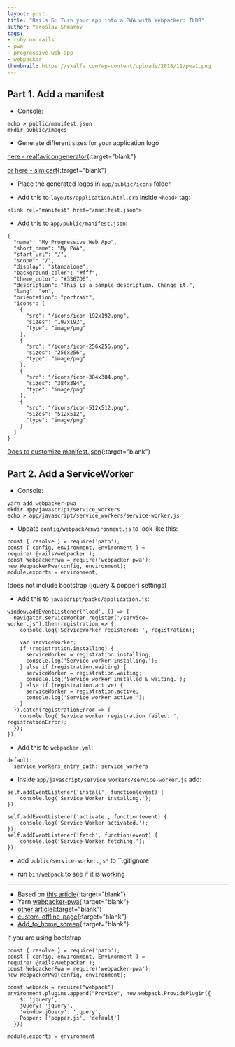 ```yaml
---
layout: post
title: "Rails 6: Turn your app into a PWA with Webpacker: TLDR"
author: Yaroslav Shmarov
tags: 
- ruby on rails
- pwa
- progressive-web-app
- webpacker
thumbnail: https://skalfa.com/wp-content/uploads/2018/11/pwa1.png
---
```


## Part 1. Add a manifest

* Console:

```
echo > public/manifest.json
mkdir public/images
```

* Generate different sizes for your application logo 

[here - realfavicongenerator](https://realfavicongenerator.net/){:target="blank"}

[or here - simicart](https://www.simicart.com/manifest-generator.html){:target="blank"}

* Place the generated logos in `app/public/icons` folder.

* Add this to `layouts/application.html.erb` inside `<head>` tag:

```
<link rel="manifest" href="/manifest.json">
```

* Add this to  `app/public/manifest.json`:

```
{
  "name": "My Progressive Web App",
  "short_name": "My PWA",
  "start_url": "/",
  "scope": "/",
  "display": "standalone",
  "background_color": "#fff",
  "theme_color": "#3367D6",
  "description": "This is a sample description. Change it.",
  "lang": "en",
  "orientation": "portrait",
  "icons": [
    {
      "src": "/icons/icon-192x192.png",
      "sizes": "192x192",
      "type": "image/png"
    },
    {
      "src": "/icons/icon-256x256.png",
      "sizes": "256x256",
      "type": "image/png"
    },
    {
      "src": "/icons/icon-384x384.png",
      "sizes": "384x384",
      "type": "image/png"
    },
    {
      "src": "/icons/icon-512x512.png",
      "sizes": "512x512",
      "type": "image/png"
    }
  ]
}
```

[Docs to customize manifest.json](https://developer.mozilla.org/en-US/docs/Mozilla/Add-ons/WebExtensions/manifest.json){:target="blank"}

## Part 2. Add a ServiceWorker

* Console:

```
yarn add webpacker-pwa
mkdir app/javascript/service_workers
echo > app/javascript/service_workers/service-worker.js
```

* Update `config/webpack/environment.js` to look like this:

```
const { resolve } = require('path');
const { config, environment, Environment } = require('@rails/webpacker');
const WebpackerPwa = require('webpacker-pwa');
new WebpackerPwa(config, environment);
module.exports = environment;
```

(does not include bootstrap (jquery & popper) settings)

* Add this to `javascript/packs/application.js`:

```
window.addEventListener('load', () => {
  navigator.serviceWorker.register('/service-worker.js').then(registration => {
    console.log('ServiceWorker registered: ', registration);

    var serviceWorker;
    if (registration.installing) {
      serviceWorker = registration.installing;
      console.log('Service worker installing.');
    } else if (registration.waiting) {
      serviceWorker = registration.waiting;
      console.log('Service worker installed & waiting.');
    } else if (registration.active) {
      serviceWorker = registration.active;
      console.log('Service worker active.');
    }
  }).catch(registrationError => {
    console.log('Service worker registration failed: ', registrationError);
  });
});
```

* Add this to `webpacker.yml`:

```
default:
  service_workers_entry_path: service_workers
```

* Inside `app/javascript/service_workers/service-worker.js` add:

```
self.addEventListener('install', function(event) {
    console.log('Service Worker installing.');
});

self.addEventListener('activate', function(event) {
    console.log('Service Worker activated.');
});
self.addEventListener('fetch', function(event) {
    console.log('Service Worker fetching.');
});
```

* add `public/service-worker.js*` to ``.gitignore`

* run `bin/webpack` to see if it is working

****

* Based on [this article](https://dev.to/coorasse/the-progressive-rails-app-46ma){:target="blank"}
* Yarn [webpacker-pwa](https://yarnpkg.com/package/webpacker-pwa){:target="blank"}
* [other article](https://medium.com/@benmiriello_36460/amadeus-api-part-3-fff3c12e46cc){:target="blank"}
* [custom-offline-page](https://googlechrome.github.io/samples/service-worker/custom-offline-page/){:target="blank"}
* [Add_to_home_screen](https://developer.mozilla.org/en-US/docs/Web/Progressive_web_apps/Add_to_home_screen){:target="blank"}

If you are using bootstrap
```
const { resolve } = require('path');
const { config, environment, Environment } = require('@rails/webpacker');
const WebpackerPwa = require('webpacker-pwa');
new WebpackerPwa(config, environment);

const webpack = require("webpack")
environment.plugins.append("Provide", new webpack.ProvidePlugin({
    $: 'jquery',
    jQuery: 'jquery',
    'window.jQuery': 'jquery',
    Popper: ['popper.js', 'default']
  }))

module.exports = environment
```
